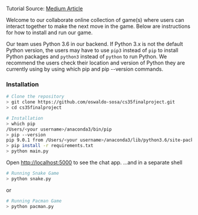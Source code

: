 Tutorial Source: [Medium Article](https://codeburst.io/building-your-first-chat-application-using-flask-in-7-minutes-f98de4adfa5d)

Welcome to our collaborate online collection of game(s) where users can interact together to make the next move in the game. Below are instructions for how to install and run our game. 

Our team uses Python 3.6 in our backend. If Python 3.x is not the default Python version, the users may have to use `pip3` instead of `pip` to install Python packages and `python3` instead of `python` to run Python. We recommend the users check their location and version of Python they are currently using by using which pip and pip --version commands.

### Installation

```bash
# Clone the repository
> git clone https://github.com/oswaldo-sosa/cs35finalproject.git
> cd cs35finalproject

# Installation
> which pip
/Users/<your username>/anaconda3/bin/pip
> pip --version
pip 9.0.1 from /Users/<your username>/anaconda3/lib/python3.6/site-packages (python 3.6)
> pip install -r requirements.txt
> python main.py
```
Open [http://localhost:5000](http://localhost:5000) to see the chat app.
...and in a separate shell
```bash 
# Running Snake Game 
> python snake.py
```
or 
```bash
# Running Pacman Game
> python pacman.py
```


